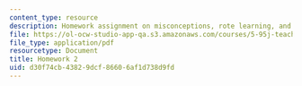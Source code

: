 ```yaml
---
content_type: resource
description: Homework assignment on misconceptions, rote learning, and teaching equations.
file: https://ol-ocw-studio-app-qa.s3.amazonaws.com/courses/5-95j-teaching-college-level-science-and-engineering-spring-2009/d30f74cb43829dcf86606af1d738d9fd_MIT5_95js09_hw02.pdf
file_type: application/pdf
resourcetype: Document
title: Homework 2
uid: d30f74cb-4382-9dcf-8660-6af1d738d9fd
---
```

